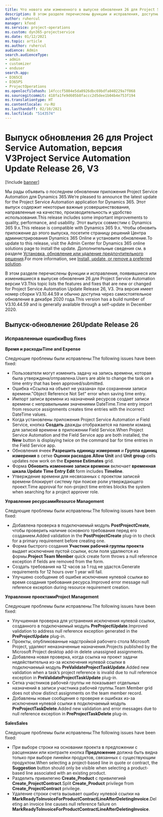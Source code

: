 ```yaml
---
title: Что нового или измененного в выпуске обновления 26 для Project Service Automation версии V3
description: В этом разделе перечислены функции и исправления, доступные в выпуске-обновлении 26 для Project Service Automation версии версии 3.
author: ruhercul
manager: kfend
ms.service: project-operations
ms.custom: dyn365-projectservice
ms.date: 01/12/2021
ms.topic: article
ms.author: ruhercul
audience: Admin
search.audienceType:
- admin
- customizer
- enduser
search.app:
- D365CE
- D365PS
- ProjectOperations
ms.openlocfilehash: 14fcccf5804e5da0926dbc69bdfa040229a7f068
ms.sourcegitcommit: 418fa1fe9d605b8faccc2d5dee1b04b4e753f194
ms.translationtype: HT
ms.contentlocale: ru-RU
ms.lasthandoff: 02/10/2021
ms.locfileid: "5143574"
---
```

# <a name="project-service-automation-update-release-26-v3"></a><span data-ttu-id="bae25-103">Выпуск обновления 26 для Project Service Automation, версия V3</span><span class="sxs-lookup"><span data-stu-id="bae25-103">Project Service Automation Update Release 26, V3</span></span>

[!include [banner](../includes/psa-now-project-operations.md)]

<span data-ttu-id="bae25-104">Мы рады объявить о последнем обновлении приложения Project Service Automation для Dynamics 365.</span><span class="sxs-lookup"><span data-stu-id="bae25-104">We’re pleased to announce the latest update for the Project Service Automation application for Dynamics 365.</span></span> <span data-ttu-id="bae25-105">Этот выпуск содержит некоторые важные усовершенствования, направленные на качество, производительность и удобство использования.</span><span class="sxs-lookup"><span data-stu-id="bae25-105">This release includes some important improvements to quality, performance, and usability.</span></span> <span data-ttu-id="bae25-106">Этот выпуск совместим с Dynamics 365 9.x.</span><span class="sxs-lookup"><span data-stu-id="bae25-106">This release is compatible with Dynamics 365 9.x.</span></span> <span data-ttu-id="bae25-107">Чтобы обновить приложение до этого выпуска, посетите страницу решений Центра администрирования Dynamics 365 Online и установите обновление.</span><span class="sxs-lookup"><span data-stu-id="bae25-107">To update to this release, visit the Admin Center for Dynamics 365 online solutions page to install the update.</span></span> <span data-ttu-id="bae25-108">Дополнительные сведения см. в разделе [Установка, обновление или удаление предпочтительного решения](https://docs.microsoft.com/power-platform/admin/install-remove-preferred-solution).</span><span class="sxs-lookup"><span data-stu-id="bae25-108">For more information, see [Install, update, or remove a preferred solution](https://docs.microsoft.com/power-platform/admin/install-remove-preferred-solution).</span></span>

<span data-ttu-id="bae25-109">В этом разделе перечислены функции и исправления, появившиеся или изменившиеся в выпуске обновления 26 для Project Service Automation версии V3.</span><span class="sxs-lookup"><span data-stu-id="bae25-109">This topic lists the features and fixes that are new or changed for Project Service Automation Update Release 26, V3.</span></span> <span data-ttu-id="bae25-110">Эта версия имеет номер сборки V3.10.44.59 и обычно доступна через самостоятельное обновление в декабре 2020 года.</span><span class="sxs-lookup"><span data-stu-id="bae25-110">This version has a build number of V3.10.44.59 and is generally available through a self-update in December 2020.</span></span>

## <a name="update-release-26"></a><span data-ttu-id="bae25-111">Выпуск-обновление 26</span><span class="sxs-lookup"><span data-stu-id="bae25-111">Update Release 26</span></span>

### <a name="bug-fixes"></a><span data-ttu-id="bae25-112">Исправленные ошибки</span><span class="sxs-lookup"><span data-stu-id="bae25-112">Bug fixes</span></span>

<span data-ttu-id="bae25-113">**Время и расходы**</span><span class="sxs-lookup"><span data-stu-id="bae25-113">**Time and Expense**</span></span>

<span data-ttu-id="bae25-114">Следующие проблемы были исправлены:</span><span class="sxs-lookup"><span data-stu-id="bae25-114">The following issues have been fixed:</span></span>

- <span data-ttu-id="bae25-115">Пользователи могут изменить задачу на запись времени, которая была утверждена/отправлена.</span><span class="sxs-lookup"><span data-stu-id="bae25-115">Users are able to change the task on a time entry that has been approved/submitted.</span></span>
- <span data-ttu-id="bae25-116">Ошибка «Ссылка на объект не указана» при сохранении записи времени.</span><span class="sxs-lookup"><span data-stu-id="bae25-116">"Object Reference Not Set" error when saving time entry.</span></span>
- <span data-ttu-id="bae25-117">Импорт записи времени из назначений ресурсов создает записи времени с неправильными значениями DateTime.</span><span class="sxs-lookup"><span data-stu-id="bae25-117">Time entry import from resource assignments creates time entries with the incorrect DateTime values.</span></span>
- <span data-ttu-id="bae25-118">Когда установлены приложения Project Service Automation и Field Service, кнопка **Создать** дважды отображается на панели команд для записей времени в приложении Field Service.</span><span class="sxs-lookup"><span data-stu-id="bae25-118">When Project Service Automation and the Field Service app are both installed, the **New** button is displaying twice on the command bar for time entries in the Field Service app.</span></span>
- <span data-ttu-id="bae25-119">Обновления ячеек **Разрешить единицу измерения** и **Группа единиц измерения** в сетке **Оценки расходов**.</span><span class="sxs-lookup"><span data-stu-id="bae25-119">**Allow Unit** and **Unit group** cells updates now work on the **Expense Estimates** grid.</span></span>
- <span data-ttu-id="bae25-120">Форма **Обновить изменение записи времени** включает **временная шкала**.</span><span class="sxs-lookup"><span data-stu-id="bae25-120">**Update Time Entry Edit** form includes **Timeline**.</span></span>
- <span data-ttu-id="bae25-121">Утверждение времени для несвязанных с проектом записей времени блокирует систему при поиске роли утверждающего проект.</span><span class="sxs-lookup"><span data-stu-id="bae25-121">Time approval for non-project time entries blocks the system when searching for a project approver role.</span></span>

<span data-ttu-id="bae25-122">**Управление ресурсами**</span><span class="sxs-lookup"><span data-stu-id="bae25-122">**Resource Management**</span></span>

<span data-ttu-id="bae25-123">Следующие проблемы были исправлены:</span><span class="sxs-lookup"><span data-stu-id="bae25-123">The following issues have been fixed:</span></span>

- <span data-ttu-id="bae25-124">Добавлена проверка в подключаемый модуль **PostProjectCreate**, чтобы проверить наличие основного требования перед его созданием.</span><span class="sxs-lookup"><span data-stu-id="bae25-124">Added validation in the **PostProjectCreate** plug-in to check for a primary requirement before creating one.</span></span>
- <span data-ttu-id="bae25-125">Форма быстрого создания **Участник рабочей группы проекта** выдает исключение пустой ссылки, если поля удаляются из формы.</span><span class="sxs-lookup"><span data-stu-id="bae25-125">**Project Team Member** quick create form throws a null reference exception if fields are removed from the form.</span></span>
- <span data-ttu-id="bae25-126">Создать требования на 12 часов за 1 год не удастся.</span><span class="sxs-lookup"><span data-stu-id="bae25-126">Generate requirements for 12 hours over 1 year will fail.</span></span>
- <span data-ttu-id="bae25-127">Улучшено сообщение об ошибке исключение нулевой ссылки во время создания требования ресурса.</span><span class="sxs-lookup"><span data-stu-id="bae25-127">Improved error message null reference exception during resource requirement creation.</span></span>

<span data-ttu-id="bae25-128">**Управление проектами**</span><span class="sxs-lookup"><span data-stu-id="bae25-128">**Project Management**</span></span>

<span data-ttu-id="bae25-129">Следующие проблемы были исправлены:</span><span class="sxs-lookup"><span data-stu-id="bae25-129">The following issues have been fixed:</span></span>

- <span data-ttu-id="bae25-130">Улучшенная проверка для устранения исключения нулевой ссылки, созданного в подключаемый модуль **PreProjectUpdate**.</span><span class="sxs-lookup"><span data-stu-id="bae25-130">Improved validation to address null reference exception generated in the **PreProjectUpdate** plug-in.</span></span>
- <span data-ttu-id="bae25-131">Проекты, опубликованные надстройкой рабочего стола Microsoft Project, удаляют неназначенные назначения.</span><span class="sxs-lookup"><span data-stu-id="bae25-131">Projects published by the Microsoft Project desktop add-in delete unassigned assignments.</span></span>
- <span data-ttu-id="bae25-132">Добавлена новая проверка, когда ссылка на проект задачи недействительна из-за исключения нулевой ссылки в подключаемый модуль **PreValidateProjectTaskUpdate**.</span><span class="sxs-lookup"><span data-stu-id="bae25-132">Added new validation when a task’s project reference is invalid due to null reference exception in **PreValidateProjectTaskUpdate** plug-in.</span></span>
- <span data-ttu-id="bae25-133">Сетка участников рабочей группы не показывает отдельных назначений в записи участника рабочей группы.</span><span class="sxs-lookup"><span data-stu-id="bae25-133">Team Member grid does not show distinct assignments on the team member record.</span></span>
- <span data-ttu-id="bae25-134">Добавлены новые сообщения о проверке и ошибках из-за исключения нулевой ссылки в подключаемый модуль **PreProjectTaskDelete**.</span><span class="sxs-lookup"><span data-stu-id="bae25-134">Added new validation and error messages due to null reference exception in **PreProjectTaskDelete** plug-in.</span></span>

<span data-ttu-id="bae25-135">**Sales**</span><span class="sxs-lookup"><span data-stu-id="bae25-135">**Sales**</span></span>

<span data-ttu-id="bae25-136">Следующие проблемы были исправлены:</span><span class="sxs-lookup"><span data-stu-id="bae25-136">The following issues have been fixed:</span></span>

- <span data-ttu-id="bae25-137">При выборе строки на основании проекта в предложении с расценками или контракте кнопка **Предложение** должна быть видна только при выборе линейки продуктов, связанных с существующим продуктом.</span><span class="sxs-lookup"><span data-stu-id="bae25-137">When selecting a project-based line in quote or contract, the **Suggestion** button should only be visible when selecting a product-based line associated with an existing product.</span></span>
- <span data-ttu-id="bae25-138">Разделить привилегию **Create_Product** с привилегией **Create_ProjectContract**.</span><span class="sxs-lookup"><span data-stu-id="bae25-138">Split **Create_Product** privilege from **Create_ProjectContract** privilege.</span></span>
- <span data-ttu-id="bae25-139">Удаление строки счета вызывает ошибку нулевой ссылки на **MarkReadyToInvoiceForProductContractLineAfterDeletingInvoice**.</span><span class="sxs-lookup"><span data-stu-id="bae25-139">Deleting an invoice line causes null reference failure on **MarkReadyToInvoiceForProductContractLineAfterDeletingInvoice**.</span></span>
